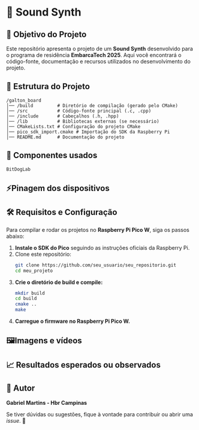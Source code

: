 # 🚀 Sound Synth

## 🎯 Objetivo do Projeto
Este repositório apresenta o projeto de um **Sound Synth** desenvolvido para o programa de residência **EmbarcaTech 2025**. Aqui você encontrará o código-fonte, documentação e recursos utilizados no desenvolvimento do projeto.

## 📂 Estrutura do Projeto

```
/galton_board
│── /build         # Diretório de compilação (gerado pelo CMake)
│── /src           # Código-fonte principal (.c, .cpp)
│── /include       # Cabeçalhos (.h, .hpp)
│── /lib           # Bibliotecas externas (se necessário)
│── CMakeLists.txt # Configuração do projeto CMake
│── pico_sdk_import.cmake # Importação do SDK da Raspberry Pi
│── README.md      # Documentação do projeto
```
## 🧩 Componentes usados

```
BitDogLab
```
## ⚡Pinagem dos dispositivos

## 🛠️ Requisitos e Configuração
Para compilar e rodar os projetos no **Raspberry Pi Pico W**, siga os passos abaixo:

1. **Instale o SDK do Pico** seguindo as instruções oficiais da Raspberry Pi.
2. Clone este repositório:
   ```bash
   git clone https://github.com/seu_usuario/seu_repositorio.git
   cd meu_projeto
   ```
3. **Crie o diretório de build e compile:**
   ```bash
   mkdir build
   cd build
   cmake ..
   make
   ```
4. **Carregue o firmware no Raspberry Pi Pico W.**

## 🖼️Imagens e vídeos

## 📈 Resultados esperados ou observados

## 👤 Autor
**Gabriel Martins - Hbr Campinas**

Se tiver dúvidas ou sugestões, fique à vontade para contribuir ou abrir uma _issue_. 🚀
